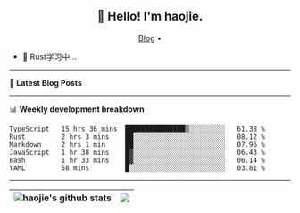<h2 align="center">👋 Hello! I'm haojie.</h2>
<p align="center">
  <a href="https://aoyouer.com">Blog</a> •
</p>


- 🔭 Rust学习中...


-------

**📝 Latest Blog Posts**


-------

📊 **Weekly development breakdown**
<!--START_SECTION:waka-->

```text
TypeScript   15 hrs 36 mins  ███████████████▒░░░░░░░░░   61.38 %
Rust         2 hrs 3 mins    ██░░░░░░░░░░░░░░░░░░░░░░░   08.12 %
Markdown     2 hrs 1 min     ██░░░░░░░░░░░░░░░░░░░░░░░   07.96 %
JavaScript   1 hr 38 mins    █▓░░░░░░░░░░░░░░░░░░░░░░░   06.43 %
Bash         1 hr 33 mins    █▓░░░░░░░░░░░░░░░░░░░░░░░   06.14 %
YAML         58 mins         █░░░░░░░░░░░░░░░░░░░░░░░░   03.81 %
```

<!--END_SECTION:waka-->

-------



| <img align="center" src="https://github-readme-stats.vercel.app/api?username=haojie06&show_icons=true&theme=graywhite&show_icons=true&count_private=true&include_all_commits=true&hide_border=true" alt="haojie's github stats" /> | <img align="center" src="https://github-readme-stats.vercel.app/api/top-langs/?username=haojie06&layout=compact&theme=graywhite&hide_border=true&hide=css,html" /> |
| ------------- | ------------- |


